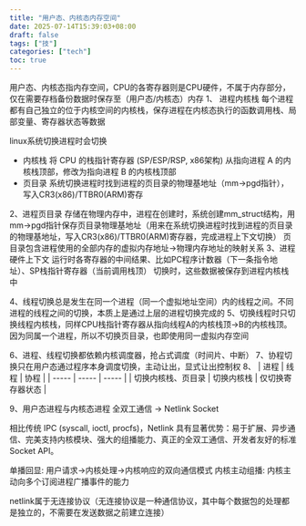 ```yaml
---
title: "用户态、内核态内存空间"
date: 2025-07-14T15:39:03+08:00
draft: false
tags: ["技"]
categories: ["tech"]
toc: true
---
```


用户态、内核态指内存空间，CPU的各寄存器则是CPU硬件，不属于内存部分，仅在需要存档备份数据时保存至（用户态/内核态）内存
1、 进程内核栈
每个进程都有自己独立的位于内核空间的内核栈，保存进程在内核态执行的函数调用栈、局部变量、寄存器状态等数据

linux系统切换进程时会切换
- 	内核栈
		将 CPU 的栈指针寄存器 (SP/ESP/RSP, x86架构) 从指向进程 A 的内核栈顶部，修改为指向进程 B 的内核栈顶部
- 	页目录
		系统切换进程时找到进程的页目录的物理基地址（mm->pgd指针），写入CR3(x86)/TTBR0(ARM)寄存
		
2、进程页目录
存储在物理内存中，进程在创建时，系统创建mm_struct结构，用mm->pgd指针保存页目录物理基地址（用来在系统切换进程时找到进程的页目录的物理基地址，写入CR3(x86)/TTBR0(ARM)寄存器，完成进程上下文切换）
页目录包含进程使用的全部内存的虚拟内存地址->物理内存地址的映射关系
3、进程硬件上下文
运行时各寄存器的中间结果、比如PC程序计数器（下一条指令地址）、SP栈指针寄存器（当前调用栈顶）
切换时，这些数据被保存到进程内核栈中

4、线程切换总是发生在同一个进程（同一个虚拟地址空间）内的线程之间。不同进程的线程之间的切换，本质上是通过上层的进程切换完成的
5、切换线程时只切换线程内核栈，同样CPU栈指针寄存器从指向线程A的内核栈顶->B的内核栈顶。因为同属一个进程，所以不切换页目录，也即使用同一虚拟内存空间

6、进程、线程切换都依赖内核调度器，抢占式调度（时间片、中断）
7、协程切换只在用户态通过程序本身调度切换，主动让出，显式让出控制权
8、
| 进程 | 线程 | 协程 |
| ----- | ----- | ----- |
| 切换内核栈、页目录 | 切换内核栈 | 仅切换寄存器状态 |

9、用户态进程与内核态进程 全双工通信 -> Netlink Socket

相比传统 IPC (syscall, ioctl, procfs)，Netlink 具有显著优势：易于扩展、异步通信、完美支持内核模块、强大的组播能力、真正的全双工通信、开发者友好的标准 Socket API。

单播回显:         用户请求->内核处理->内核响应的双向通信模式
内核主动组播:  内核主动向多个订阅进程广播事件的能力

netlink属于无连接协议（无连接协议是一种通信协议，其中每个数据包的处理都是独立的，不需要在发送数据之前建立连接）